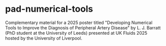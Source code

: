 # pad-numerical-tools
Complementary material for a 2025 poster titled "Developing Numerical Tools to Improve the Diagnosis of Peripheral Artery Disease" by L. J. Barratt (PhD student at the University of Leeds) presented at UK Fluids 2025 hosted by the University of Liverpool.
